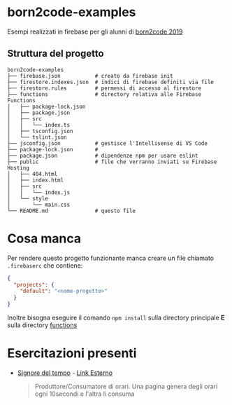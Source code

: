 born2code-examples
============
Esempi realizzati in firebase per gli alunni di [born2code 2019](https://born2code.it/)


## Struttura del progetto

```
born2code-examples
├── firebase.json           # creato da firebase init
├── firestore.indexes.json  # indici di firebase definiti via file
├── firestore.rules         # permessi di accesso al firestore
├── functions               # directory relativa alle Firebase Functions
│   ├── package-lock.json
│   ├── package.json
│   ├── src
│   │   └── index.ts
│   ├── tsconfig.json
│   └── tslint.json
├── jsconfig.json           # gestisce l'Intellisense di VS Code
├── package-lock.json       #
├── package.json            # dipendenze npm per usare eslint
├── public                  # file che verranno inviati su Firebase Hosting
│   ├── 404.html
│   ├── index.html
│   ├── src
│   │   └── index.js
│   └── style
│       └── main.css
└── README.md               # questo file
```

# Cosa manca
Per rendere questo progetto funzionante manca creare un file chiamato `.firebaserc` che contiene:
```json
{
  "projects": {
    "default": "<nome-progetto>"
  }
}
```

Inoltre bisogna eseguire il comando `npm install` sulla directory principale **E** sulla directory [functions](./functions)


# Esercitazioni presenti

- [Signore del tempo](public/01-tempo) - [Link Esterno][tempo-link]
  > Produttore/Consumatore di orari. Una pagina genera degli orari ogni 10secondi e l'altra li consuma

[tempo-link]: https://born2code-examples.firebaseapp.com/01-tempo/

